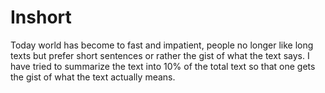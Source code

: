 # Inshort
Today world has become to fast and impatient, people no longer like long texts but prefer short sentences or rather the gist of what the text says.
I have tried to summarize the text into 10% of the total text so that one gets the gist of what the text actually means.
